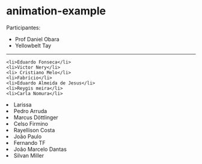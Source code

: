 # animation-example

Participantes:

<ul>
	<li>Prof Daniel Obara</li>
	<li>Yellowbelt Tay</li>
</ul>
  <hr/>
  
	<li>Eduardo Fonseca</li>
	<li>Victor Nery</li>
	<li> Cristiano Melo</li>
	<li>Fabrício</li>
	<li>Eduardo Almeida de Jesus</li>
	<li>Reygis meira</li>
	<li>Carla Nomura</li>
  <li>Larissa</li>
	<li>Pedro Arruda</li>
	<li>Marcus Döttlinger</li>
	<li>Celso Firmino</li>
	<li>Rayellison Costa </li>
	<li>João Paulo</li>
	<li>Fernando TF</li>
  <li>João Marcelo Dantas</li>
	<li>Silvan Miller</li>

</ul>
